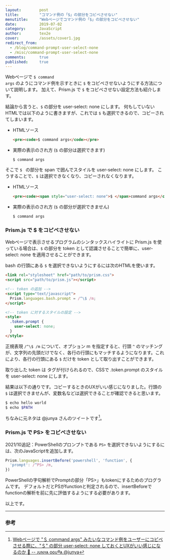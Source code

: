 ```yaml
---
layout:        post
title:         "コマンド例の「$」の部分をコピペさせない"
menutitle:     "Webページでコマンド例の「$」の部分をコピペさせない"
date:          2019-07-02
category:      JavaScript
author:        tex2e
cover:         /assets/cover1.jpg
redirect_from: 
  - /blog/command-prompt-user-select-none
  - /misc/command-prompt-user-select-none
comments:      true
published:     true
---
```


Webページで <code><span style="user-select: none">$ </span>command args</code> のようにコマンド例を示すときに `$` をコピペさせないようにする方法について説明します。
加えて、Prism.js で `$` をコピペさせない設定方法も紹介します。

結論から言うと、`$` の部分を user-select: none にします。
何もしていないHTMLでは以下のように書きますが、これでは `$` も選択できるので、コピーされてしまいます。

- HTMLソース

  ```html
  <pre><code>$ command args</code></pre>
  ```

- 実際の表示のされ方 (`$` の部分は選択できます)

  <pre><code>$ command args</code></pre>

そこで `$ ` の部分を span で囲んでスタイルを user-select: none にします。
こうすることで、`$` は選択できなくなり、コピーされなくなります。

- HTMLソース

  ```html
  <pre><code><span style="user-select: none">$ </span>command args</code></pre>
  ```

- 実際の表示のされ方 (`$` の部分が選択できません)

  <pre><code><span style="user-select: none">$ </span>command args</code></pre>


### Prism.js で \$ をコピペさせない

Webページで表示させるプログラムのシンタックスハイライトに Prism.js を使っている場合は、`$` の部分を token として認識させることで簡単に、user-select: none を適用させることができます。

bash の行頭にある `$` を選択できないようにするには次のHTMLを使います。

```html
<link rel="stylesheet" href="path/to/prism.css">
<script src="path/to/prism.js"></script>

<!-- token の追加 -->
<script type="text/javascript">
  Prism.languages.bash.prompt = /^\$ /m;
</script>

<!-- token に対するスタイルの設定 -->
<style>
  .token.prompt {
    user-select: none;
  }
</style>
```

正規表現 `/^\$ /m` について、オプション m を指定すると、行頭 `^` のマッチングが、文字列の先頭だけでなく、各行の行頭にもマッチするようになります。これにより、各行の行頭にある `$` だけを token として取り出すことができます。

取り出した token は <span class="token prompt"> タグが付けられるので、CSSで .token.prompt のスタイルを user-select: none にします。

結果は以下の通りです。コピーするときのUXがいい感じになりました。行頭の `$` は選択できませんが、変数名などは選択できることが確認できると思います。

```bash
$ echo hello world
$ echo $PATH
```

ちなみに元ネタは @junya さんのツイートです[^1]。

### Prism.js で PS> をコピペさせない

2021/10追記：PowerShellのプロンプトである `PS>` を選択できないようにするには、次のJavaScriptを追加します。

```js
Prism.languages.insertBefore('powershell', 'function', {
  'prompt': /^PS> /m,
})
```

PowerShellの字句解析でPromptの部分「PS>」もtokenにするためのプログラムです。
デフォルトだとPSがfunctionと判定されるので、insertBeforeでfunctionの解析を前に先に評価するようにする必要があります。

以上です。

-----

### 参考

[^1]: [Webページで &quot;＄ command args&quot; みたいなコマンド例をユーザーにコピペさせる際に、&quot;＄&quot; の部分 user-select: none しておくとUXがいい感じになるのか 📝  -- ᴊᴜɴʏᴀ oɢᴜ®ᴀ @junya](https://twitter.com/junya/status/1145926838734204928)
